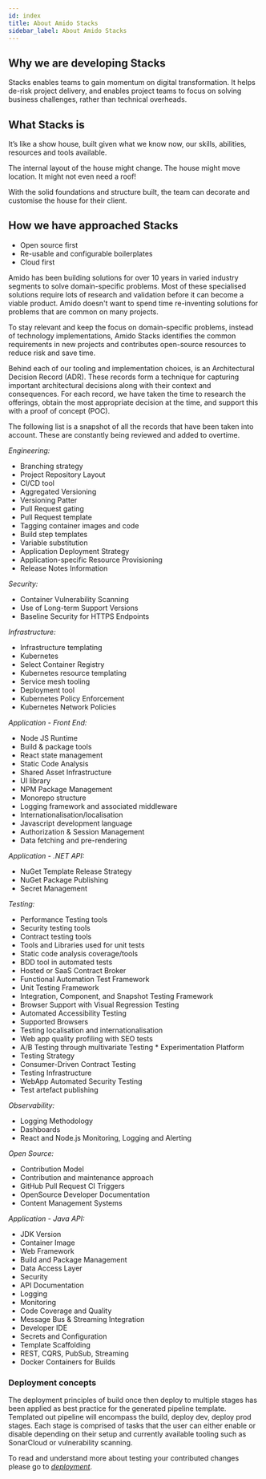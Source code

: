 ```yaml
---
id: index
title: About Amido Stacks
sidebar_label: About Amido Stacks
---
```


## Why we are developing Stacks

Stacks enables teams to gain momentum on digital transformation.
It helps de-risk project delivery, and enables project teams to focus on solving business challenges, rather than technical overheads.

## What Stacks is

It’s like a show house, built given what we know now, our skills, abilities, resources and tools available.

The internal layout of the house might change.
The house might move location.
It might not even need a roof!

With the solid foundations and structure built, the team can decorate and customise the house for their client.

## How we have approached Stacks

* Open source first
* Re-usable and configurable boilerplates
* Cloud first

Amido has been building solutions for over 10 years in varied industry segments to solve domain-specific problems. Most of these specialised solutions require lots of research and validation before it can become a viable product. Amido doesn't want to spend time re-inventing solutions for problems that are common on many projects.



To stay relevant and keep the focus on domain-specific problems, instead of technology implementations, Amido Stacks identifies the common requirements in new projects and contributes open-source resources to reduce risk and save time.



Behind each of our tooling and implementation choices, is an Architectural Decision Record (ADR). These records form a technique for capturing important architectural decisions along with their context and consequences. For each record, we have taken the time to research the offerings, obtain the most appropriate decision at the time, and support this with a proof of concept (POC).

The following list is a snapshot of all the records that have been taken into account. These are constantly being reviewed and added to overtime.

*Engineering:*

* Branching strategy
* Project Repository Layout
* CI/CD tool
* Aggregated Versioning
* Versioning Patter
* Pull Request gating
* Pull Request template
* Tagging container images and code
* Build step templates
* Variable substitution
* Application Deployment Strategy
* Application-specific Resource Provisioning
* Release Notes Information

*Security:*

* Container Vulnerability Scanning
* Use of Long-term Support Versions
* Baseline Security for HTTPS Endpoints

*Infrastructure:*

* Infrastructure templating
* Kubernetes
* Select Container Registry
* Kubernetes resource templating
* Service mesh tooling
* Deployment tool
* Kubernetes Policy Enforcement
* Kubernetes Network Policies

*Application - Front End:*

* Node JS Runtime
* Build & package tools
* React state management
* Static Code Analysis
* Shared Asset Infrastructure
* UI library
* NPM Package Management
* Monorepo structure
* Logging framework and associated middleware
* Internationalisation/localisation
* Javascript development language
* Authorization & Session Management
* Data fetching and pre-rendering

*Application - .NET API:*

* NuGet Template Release Strategy
* NuGet Package Publishing
* Secret Management

*Testing:*

* Performance Testing tools
* Security testing tools
* Contract testing tools
* Tools and Libraries used for unit tests
* Static code analysis coverage/tools
* BDD tool in automated tests
* Hosted or SaaS Contract Broker
* Functional Automation Test Framework
* Unit Testing Framework
* Integration, Component, and Snapshot Testing Framework
* Browser Support with Visual Regression Testing
* Automated Accessibility Testing
* Supported Browsers
* Testing localisation and internationalisation
* Web app quality profiling with SEO tests
* A/B Testing through multivariate Testing * Experimentation Platform
* Testing Strategy
* Consumer-Driven Contract Testing
* Testing Infrastructure
* WebApp Automated Security Testing
* Test artefact publishing

*Observability:*

* Logging Methodology
* Dashboards
* React and Node.js Monitoring, Logging and Alerting

*Open Source:*

* Contribution Model
* Contribution and maintenance approach
* GitHub Pull Request CI Triggers
* OpenSource Developer Documentation
* Content Management Systems

*Application - Java API:*

* JDK Version
* Container Image
* Web Framework
* Build and Package Management
* Data Access Layer
* Security
* API Documentation
* Logging
* Monitoring
* Code Coverage and Quality
* Message Bus & Streaming Integration
* Developer IDE
* Secrets and Configuration
* Template Scaffolding
* REST, CQRS, PubSub, Streaming
* Docker Containers for Builds

### Deployment concepts

The deployment principles of build once then deploy to multiple stages has been applied as best practice for the generated pipeline template.
Templated out pipeline will encompass the build, deploy dev, deploy prod stages. Each stage is comprised of tasks that the user can either enable or disable depending on their setup and currently available tooling such as SonarCloud or vulnerability scanning.

To read and understand more about testing your contributed changes please go to *[deployment](./infrastructure/deployment.md)*.
